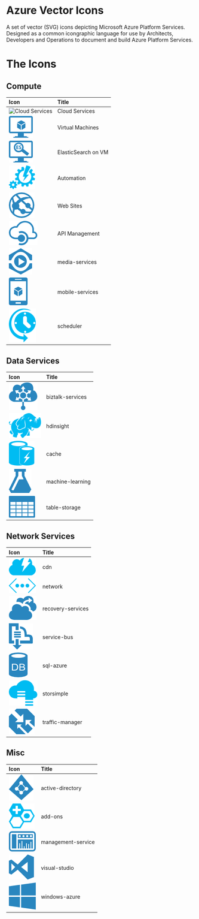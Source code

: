 Azure Vector Icons
==================

A set of vector (SVG) icons depicting Microsoft Azure Platform Services. Designed as a common icongraphic language for use by Architects, Developers and Operations to document and build Azure Platform Services.

The Icons
=========

Compute
-------

| Icon | Title |
|:---- |:----- |
| ![Cloud Services](renders/cloud-servics.png) | Cloud Services |
| ![Virtual Machines](renders/virtual-machines.png) | Virtual Machines |
| ![ElasticSearch on VM](renders/virtual-machine---elasticsearch.png) | ElasticSearch on VM |
| ![Automation](renders/automation.png) | Automation |
| ![Web Sites](renders/web-sites.png) | Web Sites |
| ![API Management](renders/api-management.png) | API Management |
| ![media-services](renders/media-services.png) | media-services |
| ![mobile-services](renders/mobile-services.png) | mobile-services |
| ![scheduler](renders/scheduler.png) | scheduler |

Data Services
-------------

| Icon | Title |
|:---- |:----- |
| ![biztalk-services](renders/biztalk-services.png) | biztalk-services |
| ![hdinsight](renders/hdinsight.png) | hdinsight |
| ![cache](renders/cache.png) | cache |
| ![machine-learning](renders/machine-learning.png) | machine-learning |
| ![table-storage](renders/table-storage.png) | table-storage |

Network Services
----------------

| Icon | Title |
|:---- |:----- |
| ![cdn](renders/cdn.png) | cdn |
| ![network](renders/network.png) | network |
| ![recovery-services](renders/recovery-services.png) | recovery-services |
| ![service-bus](renders/service-bus.png) | service-bus |
| ![sql-azure](renders/sql-azure.png) | sql-azure |
| ![storsimple](renders/storsimple.png) | storsimple |
| ![traffic-manager](renders/traffic-manager.png) | traffic-manager |

Misc
----

| Icon | Title |
|:---- |:----- |
| ![active-directory](renders/active-directory.png) | active-directory |
| ![add-ons](renders/add-ons.png) | add-ons |
| ![management-service](renders/management-service.png) | management-service |
| ![visual-studio](renders/visual-studio.png) | visual-studio |
| ![windows-azure](renders/windows-azure.png) | windows-azure |